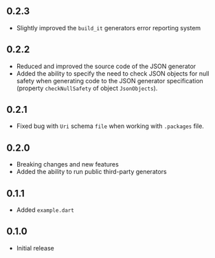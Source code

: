 ## 0.2.3

- Slightly improved the `build_it` generators error reporting system

## 0.2.2

- Reduced and improved the source code of the JSON generator
- Added the ability to specify the need to check JSON objects for null safety when generating code to the JSON generator specification (property `checkNullSafety` of object `JsonObjects`).

## 0.2.1

- Fixed bug with `Uri` schema `file` when working with `.packages` file.


## 0.2.0

- Breaking changes and new features
- Added the ability to run public third-party generators

## 0.1.1

- Added `example.dart`


## 0.1.0

- Initial release

